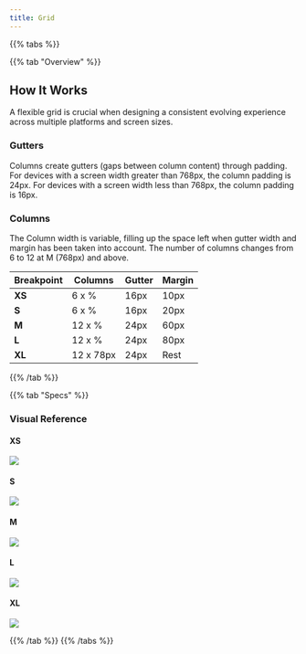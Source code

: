 ```yaml
---
title: Grid
---
```


{{% tabs %}}

{{% tab "Overview" %}}

## How It Works

A flexible grid is crucial when designing a consistent evolving experience across multiple platforms and screen sizes.  

### Gutters

Columns create gutters (gaps between column content) through padding. For devices with a screen width greater than 768px, the column padding is 24px. For devices with a screen width less than 768px, the column padding is 16px.

### Columns

The Column width is variable, filling up the space left when gutter width and margin has been taken into account. The number of columns changes from 6 to 12 at M (768px) and above.



| Breakpoint | Columns   | Gutter | Margin |
| ---------- | --------- | ------ | ------ |
| **XS**     | 6 x %     | 16px   | 10px   |
| **S**      | 6 x %     | 16px   | 20px   |
| **M**      | 12 x %    | 24px   | 60px   |
| **L**      | 12 x %    | 24px   | 80px   |
| **XL**     | 12 x 78px | 24px   | Rest   |

{{% /tab %}}

{{% tab "Specs" %}}

### Visual Reference

#### XS

![](/assets/images/Grid/Grid-XS.png)


#### S

![](/assets/images/Grid/Grid-S.png)

#### M

![](/assets/images/Grid/Grid-M.png)

#### L

![](/assets/images/Grid/Grid-L.png)

#### XL

![](/assets/images/Grid/Grid-XL.png)


{{% /tab %}}
{{% /tabs %}}